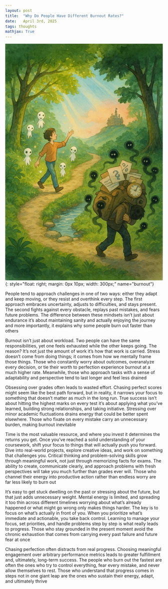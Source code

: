 ```yaml
---
layout: post
title:  "Why Do People Have Different Burnout Rates?"
date:   April 3rd, 2025
tags: thoughts
mathjax: True
---
```


![burnout](./../img/notes/burnout.png){: style="float: right; margin: 0px 10px; width: 300px;" name="burnout"}

People tend to approach challenges in one of two ways: either they adapt and keep moving, or they resist and overthink every step. The first approach embraces uncertainty, adjusts to difficulties, and stays present. The second fights against every obstacle, replays past mistakes, and fears future problems. The difference between these mindsets isn’t just about endurance it’s about maintaining sanity and actually enjoying the journey and more importantly, it explains why some people burn out faster than others

Burnout isn’t just about workload. Two people can have the same responsibilities, yet one feels exhausted while the other keeps going. The reason? It’s not just the amount of work it’s how that work is carried. Stress doesn’t come from doing things; it comes from how we mentally frame those things. Those who constantly worry about outcomes, overanalyze every decision, or tie their worth to perfection experience burnout at a much higher rate. Meanwhile, those who approach tasks with a sense of adaptability and perspective tend to last longer and feel less drained

Obsessing over grades often leads to wasted effort. Chasing perfect scores might seem like the best path forward, but in reality, it narrows your focus to something that doesn’t matter as much in the long run. True success isn’t about hitting the highest marks on every test it’s about applying what you’ve learned, building strong relationships, and taking initiative. Stressing over minor academic fluctuations drains energy that could be better spent elsewhere. Those who fixate on every mistake carry an unnecessary burden, making burnout inevitable

Time is the most valuable resource, and where you invest it determines the returns you get. Once you’ve reached a solid understanding of your coursework, shift your focus to things that will actually push you forward. Dive into real-world projects, explore creative ideas, and work on something that challenges you. Critical thinking and problem-solving skills grow through meaningful work, not just through memorizing facts for exams. The ability to create, communicate clearly, and approach problems with fresh perspectives will take you much further than grades ever will. Those who channel their energy into productive action rather than endless worry are far less likely to burn out

It’s easy to get stuck dwelling on the past or stressing about the future, but that just adds unnecessary weight. Mental energy is limited, and spreading it too thin across different timelines worrying about what’s already happened or what might go wrong only makes things harder. The key is to focus on what’s actually in front of you. When you prioritize what’s immediate and actionable, you take back control. Learning to manage your focus, set priorities, and handle problems step by step is what really leads to progress. Those who stay grounded in the present moment avoid the chronic exhaustion that comes from carrying every past failure and future fear at once

Chasing perfection often distracts from real progress. Choosing meaningful engagement over arbitrary performance metrics leads to greater fulfillment and, ultimately, long-term success. The people who burn out the fastest are often the ones who try to control everything, fear every mistake, and never allow themselves to rest. Those who understand that progress comes in steps not in one giant leap are the ones who sustain their energy, adapt, and ultimately thrive